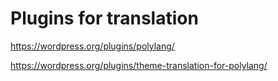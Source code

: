 # Plugins for translation


https://wordpress.org/plugins/polylang/

https://wordpress.org/plugins/theme-translation-for-polylang/